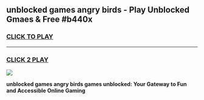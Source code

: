 
## unblocked games angry birds - Play Unblocked Gmaes & Free #b440x
<h3>
<a href="https://premium.freeplayer.one?title=unblocked_games_angry_birds&ref=03M">CLICK TO PLAY</a></h3>
<hr>

<h3>
<a href="https://premium.freeplayer.one?title=unblocked_games_angry_birds&ref=03M">CLICK 2 PLAY</a>
  
</h3>

<a href="https://premium.freeplayer.one?title=unblocked_games_angry_birds&ref=03M"><img src="https://clearcache.store/games.png"></a>


**unblocked games angry birds games unblocked: Your Gateway to Fun and Accessible Online Gaming**
